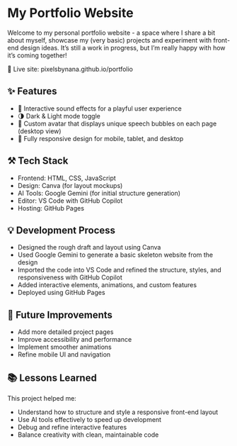 # My Portfolio Website

Welcome to my personal portfolio website - a space where I share a bit about myself, showcase my (very basic) projects and experiment with front-end design ideas.
It’s still a work in progress, but I’m really happy with how it’s coming together!

🔗 Live site: pixelsbynana.github.io/portfolio

## ✨ Features
- 🎵 Interactive sound effects for a playful user experience
- 🌗 Dark & Light mode toggle
- 💬 Custom avatar that displays unique speech bubbles on each page (desktop view)
- 📱 Fully responsive design for mobile, tablet, and desktop

## ⚒️ Tech Stack
- Frontend: HTML, CSS, JavaScript
- Design: Canva (for layout mockups)
- AI Tools: Google Gemini (for initial structure generation)
- Editor: VS Code with GitHub Copilot
- Hosting: GitHub Pages

## 💡 Development Process
- Designed the rough draft and layout using Canva
- Used Google Gemini to generate a basic skeleton website from the design
- Imported the code into VS Code and refined the structure, styles, and responsiveness with GitHub Copilot
- Added interactive elements, animations, and custom features
- Deployed using GitHub Pages

## 🧠 Future Improvements
- Add more detailed project pages
- Improve accessibility and performance
- Implement smoother animations
- Refine mobile UI and navigation

## 📚 Lessons Learned
This project helped me:
- Understand how to structure and style a responsive front-end layout
- Use AI tools effectively to speed up development
- Debug and refine interactive features
- Balance creativity with clean, maintainable code
